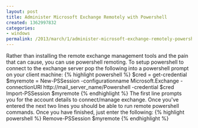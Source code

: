 ```yaml
---
layout: post
title: Administer Microsoft Exchange Remotely with Powershell
created: 1362997832
categories:
- windows
permalink: /2013/march/1/administer-microsoft-exchange-remotely-powershell/
---
```

Rather than installing the remote exchange management tools and the pain that can cause, you can use powershell remoting. To setup powershell to connect to the exchange server pop the following into a powershell prompt on your client machine:
{% highlight powershell %}
$cred = get-credential
$myremote = New-PSSession -configurationname Microsoft.Exchange -connectionURI http://mail_server_name/Powershell -credential $cred
Import-PSSession $myremote
{% endhighlight %}
The first line prompts you for the account details to connect/manage exchange. Once you've entered the next two lines you should be able to run remote powershell commands. Once you have finished, just enter the following:
{% highlight powershell %}
Remove-PSSession $myremote
{% endhighlight %}
